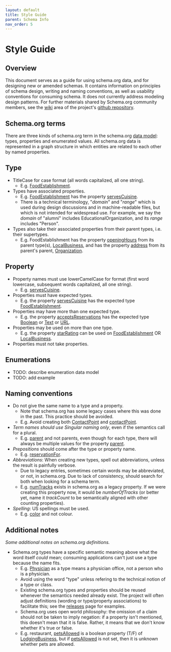 ```yaml
---
layout: default
title: Style Guide
parent: Schema Info
nav_order: 5
---
```



# Style Guide

## Overview

This document serves as a guide for using schema.org data, and for designing new or amended schemas. It contains information on principles of schema design, writing and naming conventions, as well as usability conventions for consuming schema. It does not currently address modeling design patterns. For further materials shared by Schema.org community members, see the [wiki](https://github.com/schemaorg/schemaorg/wiki) area of the project's [github repository](https://github.com/schemaorg/schemaorg/).

## Schema.org terms

There are three kinds of schema.org term in the schema.org [data model](datamodel.html): types, properties and enumerated values. All schema.org data is represented in a graph structure in which entities are related to each other by named properties.

## Type

*   TitleCase for case format (all words capitalized, all one string).
    *   E.g. [FoodEstablishment](https://schema.org/FoodEstablishment).
*   Types have associated properties.
    *   E.g. [FoodEstablishment](https://schema.org/FoodEstablishment) has the property [servesCuisine](https://schema.org/servesCuisine).
    *   There is a technical terminology, "_domain_" and "_range_" which is used during design discussions and in machine-readable files, but which is not intended for widespread use. For example, we say the _domain_ of "alumni" includes EducationalOrganization, and its _range_ includes "Person".
*   Types also take their associated properties from their parent types, i.e. their supertypes.
    *   E.g. FoodEstablishment has the property [openingHours](https://schema.org/openingHours) from its parent type(s), [LocalBusiness](https://schema.org/LocalBusiness), and has the property [address](https://schema.org/address) from its parent's parent, [Organization](https://schema.org/Organization).

## Property

*   Property names must use lowerCamelCase for format (first word lowercase, subsequent words capitalized, all one string).
    *   E.g. [servesCuisine](https://schema.org/servesCuisine).
*   Properties must have expected types.
    *   E.g. the property [servesCuisine](https://schema.org/servesCuisine) has the expected type [FoodEstablishment](https://schema.org/FoodEstablishment).
*   Properties may have more than one expected type.
    *   E.g. the property [acceptsReservations](https://schema.org/acceptsReservations) has the expected type [Boolean](https://schema.org/Boolean) or [Text](https://schema.org/Text) or [URL](https://schema.org/URL).
*   Properties may be used on more than one type.
    *   E.g. the property [starRating](https://schema.org/starRating) can be used on [FoodEstablishment](https://schema.org/FoodEstablishment) OR [LocalBusiness](https://schema.org/LocalBusiness).
*   Properties must not take properties.

## Enumerations

*   TODO: describe enumeration data model
*   TODO: add example

## Naming conventions

*   Do not give the same name to a type and a property.
    *   Note that schema.org has some legacy cases where this was done in the past. This practice should be avoided.
    *   E.g. Avoid creating both [ContactPoint](https://schema.org/ContactPoint) and [contactPoint](https://schema.org/contactPoint).
*   _Term names should use Singular naming only_, even if the semantics call for a plural.
    *   E.g. [parent](https://schema.org/parent) and not parents, even though for each type, there will always be multiple values for the property [parent](https://schema.org/parent).
*   _Prepositions_ should come after the type or property name.
    *   E.g. [reservationFor](https://schema.org/reservationFor).
*   _Abbreviations_: When creating new types, spell out abbreviations, unless the result is painfully verbose.
    *   Due to legacy entries, sometimes certain words may be abbreviated, or not, in schema.org. Due to lack of consistency, should search for both when looking for a schema term.
    *   E.g. [numTracks](https://schema.org/numTracks) exists in schema.org as a legacy property. If we were creating this property now, it would be _numberOfTracks_ (or better yet, name it _trackCount_ to be semantically aligned with other counting properties).
*   _Spelling_: US spellings must be used.
    *   E.g. [color](https://schema.org/color) and not colour.

## Additional notes

_Some additional notes on schema.org definitions._

*   Schema.org types have a specific semantic meaning above what the word itself _could_ mean; consuming applications can't just use a type because the name fits.
    *   E.g. [Physician](https://schema.org/Physician) as a type means a physician office, not a person who is a physician.
    *   Avoid using the word "type" unless refering to the technical notion of a type or class.
    *   Existing schema.org types and properties should be reused whenever the semantics needed already exist. The project will often adjust definitions (wording or type/property associations) to facilitate this; see the [releases](https://schema.org/docs/releases.html) page for examples.
    *   Schema.org uses open world philosophy: the omission of a claim should not be taken to imply negation: if a property isn't mentioned, this doesn't mean that it is false. Rather, it means that we don't know whether it's true or false.
    *   E.g. restaurant, [petsAllowed](https://schema.org/petsAllowed) is a boolean property (T/F) of [LodgingBusiness](https://schema.org/LodgingBusiness), but if [petsAllowed](https://schema.org/petsAllowed) is not set, then it is unknown whether pets are allowed.

